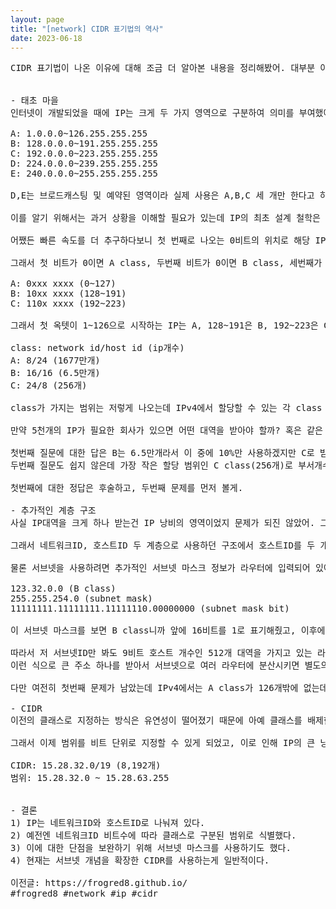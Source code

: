 ```yaml
---
layout: page
title: "[network] CIDR 표기법의 역사"
date: 2023-06-18
---
```


<pre>
CIDR 표기법이 나온 이유에 대해 조금 더 알아본 내용을 정리해봤어. 대부분 아는 내용일거라 살짝 고민했는데 그냥 내가 공부했던걸 남에게 설명해주면서 정리하는게 가장 오래 기억되길래 가볍게 쓴 글이니 편하게 읽어줘.


- 태초 마을
인터넷이 개발되었을 때에 IP는 크게 두 가지 영역으로 구분하여 의미를 부여했어. 앞쪽은 네트워크ID, 그 나머지는 호스트ID 두 개로 말이야. 우리가 흔히 얘기하는 class가 네트워크ID 영역이고, 나머지 비트를 호스트ID라고 불러. 그런데 책에 있는 설명을 볼때마다 이해가 힘들었던게 class별 범위였어.

A: 1.0.0.0~126.255.255.255
B: 128.0.0.0~191.255.255.255
C: 192.0.0.0~223.255.255.255
D: 224.0.0.0~239.255.255.255
E: 240.0.0.0~255.255.255.255

D,E는 브로드캐스팅 및 예약된 영역이라 실제 사용은 A,B,C 세 개만 한다고 하는데 A class에서 1~126이라는게 정확히 무슨 의미를 가지고 있었는지 잘 와닿지 않더라고. (아래 B 범위랑 뭐가 다르지?) 요즘엔 CIDR(Classless Inter-Domain Routing)를 사용해서 할당하는게 너무 자연스러워서 말이지.

이를 알기 위해서는 과거 상황을 이해할 필요가 있는데 IP의 최초 설계 철학은 확장성보다는 속도를 중요시했어. IP가 42억개나 있는데 이게 부족할 줄은 꿈에도 몰랐거든. 그 때의 컴퓨터는 오로지 학술용이니까 확장성에 대한 고민 자체가 필요없던거지.

어쨌든 빠른 속도를 더 추구하다보니 첫 번째로 나오는 0비트의 위치로 해당 IP의 네트워크ID 범위를 결정하는 고정적인 인터페이스를 채택하게 돼. 이 방식은 라우터에 전달할 정보가 없어도 되고 별다른 계산을 할 필요가 없으니 속도가 빠르고 사람이 보기에 파악도 쉬웠던거지.

그래서 첫 비트가 0이면 A class, 두번째 비트가 0이면 B class, 세번째가 0이면 C class로 명명하는 규약을 세우게 돼. IP의 4옥텟 중에 첫 옥텟을 비트로 표현해보면 이렇게 표시할 수 있어.

A: 0xxx xxxx (0~127)
B: 10xx xxxx (128~191)
C: 110x xxxx (192~223)

그래서 첫 옥텟이 1~126으로 시작하는 IP는 A, 128~191은 B, 192~223은 C class로 명명하고 라우터에서는 그 클래스에 따라 읽어들일 네트워크ID 비트를 결정하게 되는데 A는 8비트, B는 16비트, C는 24비트를 네트워크ID로 사용하고 나머지 비트를 호스트ID로 설정하여 그 범위만큼의 IP를 가질 수 있었어. 이걸 각 비트별 범위로 표시하면 이렇게 나와.

class: network id/host id (ip개수)
A: 8/24 (1677만개)
B: 16/16 (6.5만개)
C: 24/8 (256개)

class가 가지는 범위는 저렇게 나오는데 IPv4에서 할당할 수 있는 각 class 개수는 어떨까? A class는 126개, B는 1.6만개, C는 200만개까지 사용할 수 있는데 알다시피 이 방식은 금방 한계에 부딪히게 돼.

만약 5천개의 IP가 필요한 회사가 있으면 어떤 대역을 받아야 할까? 혹은 같은 회사지만 부서마다 10개씩 나눠서 관리할 필요가 있다면 어떨까?

첫번째 질문에 대한 답은 B는 6.5만개라서 이 중에 10%만 사용하겠지만 C로 받으면 20개 정도를 받아야 할거야. 라우팅 테이블이 커지면 당연히 IP찾는 속도도 오래 걸리고, 관리도 쉽지 않아.
두번째 질문도 쉽지 않은데 가장 작은 할당 범위인 C class(256개)로 부서개수만큼 할당이 필요할거야. 엄청난 낭비지.

첫번째에 대한 정답은 후술하고, 두번째 문제를 먼저 볼게.

- 추가적인 계층 구조
사실 IP대역을 크게 하나 받는건 IP 낭비의 영역이었지 문제가 되진 않았어. 그것보다 대형 기관에서 IP를 범위로 지정할 방법이 없다는게 당장 닥친 문제였어. 라우팅 테이블에서 매번 전체 호스트IP를 관리해야 했으니까.

그래서 네트워크ID, 호스트ID 두 계층으로 사용하던 구조에서 호스트ID를 두 개로 나눠 서브넷ID, 호스트ID를 사용하게 돼. 그래서 최종적으로는 네트워크ID, 서브넷ID, 호스트ID인 3계층 구조를 구성해서 내부 네트워크를 구성하기 시작했어.

물론 서브넷을 사용하려면 추가적인 서브넷 마스크 정보가 라우터에 입력되어 있어야 했는데 이 서브넷 마스크는 네트워크ID와 서브넷ID가 1로, 호스트ID는 0으로 표기하기로 정의했어. 아래 B class 네트워크에 7비트 서브넷ID로 구성한 예를 볼게.

123.32.0.0 (B class)
255.255.254.0 (subnet mask)
11111111.11111111.11111110.00000000 (subnet mask bit)

이 서브넷 마스크를 보면 B class니까 앞에 16비트를 1로 표기해줬고, 이후에 7비트 서브넷ID이라서 1이 7개 연속으로 들어가고 그 이후에 9개 비트가 0으로 표기된 걸 볼 수 있어. 저 비트만큼이 호스트ID인거지.

따라서 저 서브넷ID만 봐도 9비트 호스트 개수인 512개 대역을 가지고 있는 라우팅 테이블인걸 알 수 있을거야.
이런 식으로 큰 주소 하나를 받아서 서브넷으로 여러 라우터에 분산시키면 별도의 IP 범위를 관리할 수 있어서 두번째 문제가 어느 정도 해결됐어.

다만 여전히 첫번째 문제가 남았는데 IPv4에서는 A class가 126개밖에 없는데다가 각 클래스 범위가 현실에서 사용하기에 지나치게 크다는거야. 이를 해결하기 위해 나온게 현재 사용 중인 CIDR 표기법이야.

- CIDR
이전의 클래스로 지정하는 방식은 유연성이 떨어졌기 때문에 아예 클래스를 배제한 방식이라 이름도 Classless! Inter-Domain Routing이야. 이는 서브넷의 개념을 전체 인터넷으로 확장하기 위해서 만들어졌어.

그래서 이제 범위를 비트 단위로 지정할 수 있게 되었고, 이로 인해 IP의 큰 낭비없이 최적의 범위만 사용할 수 있게 되었어. 예전에는 7천개의 IP가 필요하다면 C class 28개 혹은 B class를 받아서 관리해야 했지만 지금은 /19 block을 받으면 간단히 사용할 수 있어.

CIDR: 15.28.32.0/19 (8,192개)
범위: 15.28.32.0 ~ 15.28.63.255


- 결론
1) IP는 네트워크ID와 호스트ID로 나눠져 있다.
2) 예전엔 네트워크ID 비트수에 따라 클래스로 구분된 범위로 식별했다.
3) 이에 대한 단점을 보완하기 위해 서브넷 마스크를 사용하기도 했다.
4) 현재는 서브넷 개념을 확장한 CIDR를 사용하는게 일반적이다.

이전글: https://frogred8.github.io/
#frogred8 #network #ip #cidr